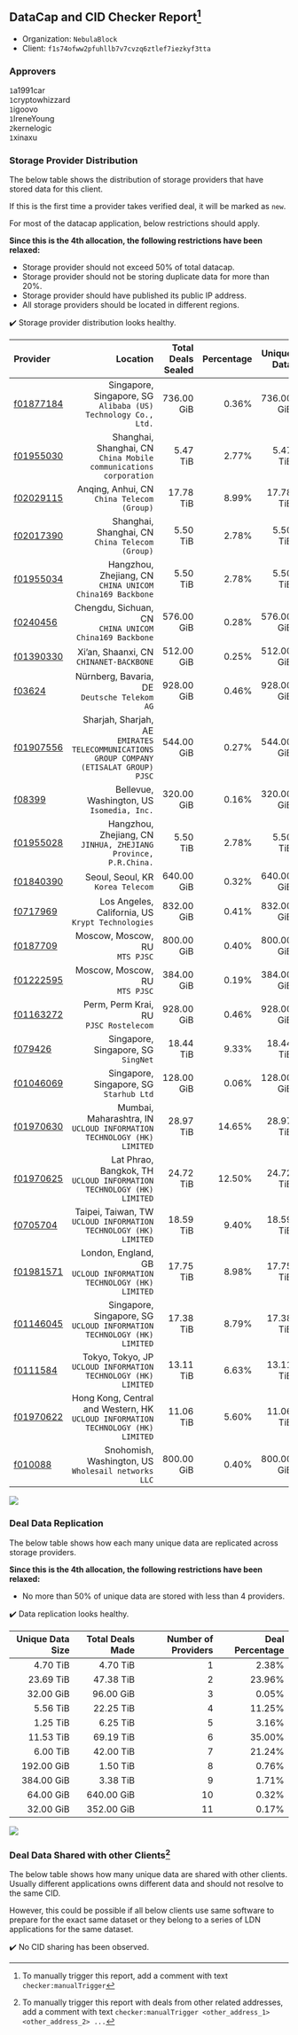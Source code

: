 ## DataCap and CID Checker Report[^1]
 - Organization: `NebulaBlock`
 - Client: `f1s74ofww2pfuhllb7v7cvzq6ztlef7iezkyf3tta`
### Approvers
`1`a1991car<br/>`1`cryptowhizzard<br/>`1`igoovo<br/>`1`IreneYoung<br/>`2`kernelogic<br/>`1`xinaxu

### Storage Provider Distribution
The below table shows the distribution of storage providers that have stored data for this client.

If this is the first time a provider takes verified deal, it will be marked as `new`.

For most of the datacap application, below restrictions should apply.

**Since this is the 4th allocation, the following restrictions have been relaxed:**
 - Storage provider should not exceed 50% of total datacap.
 - Storage provider should not be storing duplicate data for more than 20%.
 - Storage provider should have published its public IP address.
 - All storage providers should be located in different regions.

✔️ Storage provider distribution looks healthy.

| Provider                                              |                                                                                   Location | Total Deals Sealed | Percentage | Unique Data | Duplicate Deals |
| :---------------------------------------------------- | -----------------------------------------------------------------------------------------: | -----------------: | ---------: | ----------: | --------------: |
| [f01877184](https://filfox.info/en/address/f01877184) |                           Singapore, Singapore, SG<br/>`Alibaba (US) Technology Co., Ltd.` |         736.00 GiB |      0.36% |  736.00 GiB |           0.00% |
| [f01955030](https://filfox.info/en/address/f01955030) |                       Shanghai, Shanghai, CN<br/>`China Mobile communications corporation` |           5.47 TiB |      2.77% |    5.47 TiB |           0.00% |
| [f02029115](https://filfox.info/en/address/f02029115) |                                              Anqing, Anhui, CN<br/>`China Telecom (Group)` |          17.78 TiB |      8.99% |   17.78 TiB |           0.00% |
| [f02017390](https://filfox.info/en/address/f02017390) |                                         Shanghai, Shanghai, CN<br/>`China Telecom (Group)` |           5.50 TiB |      2.78% |    5.50 TiB |           0.00% |
| [f01955034](https://filfox.info/en/address/f01955034) |                                Hangzhou, Zhejiang, CN<br/>`CHINA UNICOM China169 Backbone` |           5.50 TiB |      2.78% |    5.50 TiB |           0.00% |
| [f0240456](https://filfox.info/en/address/f0240456)   |                                  Chengdu, Sichuan, CN<br/>`CHINA UNICOM China169 Backbone` |         576.00 GiB |      0.28% |  576.00 GiB |           0.00% |
| [f01390330](https://filfox.info/en/address/f01390330) |                                                 Xi’an, Shaanxi, CN<br/>`CHINANET-BACKBONE` |         512.00 GiB |      0.25% |  512.00 GiB |           0.00% |
| [f03624](https://filfox.info/en/address/f03624)       |                                            Nürnberg, Bavaria, DE<br/>`Deutsche Telekom AG` |         928.00 GiB |      0.46% |  928.00 GiB |           0.00% |
| [f01907556](https://filfox.info/en/address/f01907556) | Sharjah, Sharjah, AE<br/>`EMIRATES TELECOMMUNICATIONS GROUP COMPANY (ETISALAT GROUP) PJSC` |         544.00 GiB |      0.27% |  544.00 GiB |           0.00% |
| [f08399](https://filfox.info/en/address/f08399)       |                                              Bellevue, Washington, US<br/>`Isomedia, Inc.` |         320.00 GiB |      0.16% |  320.00 GiB |           0.00% |
| [f01955028](https://filfox.info/en/address/f01955028) |                         Hangzhou, Zhejiang, CN<br/>`JINHUA, ZHEJIANG Province, P.R.China.` |           5.50 TiB |      2.78% |    5.50 TiB |           0.00% |
| [f01840390](https://filfox.info/en/address/f01840390) |                                                       Seoul, Seoul, KR<br/>`Korea Telecom` |         640.00 GiB |      0.32% |  640.00 GiB |           0.00% |
| [f0717969](https://filfox.info/en/address/f0717969)   |                                       Los Angeles, California, US<br/>`Krypt Technologies` |         832.00 GiB |      0.41% |  832.00 GiB |           0.00% |
| [f0187709](https://filfox.info/en/address/f0187709)   |                                                          Moscow, Moscow, RU<br/>`MTS PJSC` |         800.00 GiB |      0.40% |  800.00 GiB |           0.00% |
| [f01222595](https://filfox.info/en/address/f01222595) |                                                          Moscow, Moscow, RU<br/>`MTS PJSC` |         384.00 GiB |      0.19% |  384.00 GiB |           0.00% |
| [f01163272](https://filfox.info/en/address/f01163272) |                                                  Perm, Perm Krai, RU<br/>`PJSC Rostelecom` |         928.00 GiB |      0.46% |  928.00 GiB |           0.00% |
| [f079426](https://filfox.info/en/address/f079426)     |                                                     Singapore, Singapore, SG<br/>`SingNet` |          18.44 TiB |      9.33% |   18.44 TiB |           0.00% |
| [f01046069](https://filfox.info/en/address/f01046069) |                                                 Singapore, Singapore, SG<br/>`Starhub Ltd` |         128.00 GiB |      0.06% |  128.00 GiB |           0.00% |
| [f01970630](https://filfox.info/en/address/f01970630) |                   Mumbai, Maharashtra, IN<br/>`UCLOUD INFORMATION TECHNOLOGY (HK) LIMITED` |          28.97 TiB |     14.65% |   28.97 TiB |           0.00% |
| [f01970625](https://filfox.info/en/address/f01970625) |                    Lat Phrao, Bangkok, TH<br/>`UCLOUD INFORMATION TECHNOLOGY (HK) LIMITED` |          24.72 TiB |     12.50% |   24.72 TiB |           0.00% |
| [f0705704](https://filfox.info/en/address/f0705704)   |                        Taipei, Taiwan, TW<br/>`UCLOUD INFORMATION TECHNOLOGY (HK) LIMITED` |          18.59 TiB |      9.40% |   18.59 TiB |           0.00% |
| [f01981571](https://filfox.info/en/address/f01981571) |                       London, England, GB<br/>`UCLOUD INFORMATION TECHNOLOGY (HK) LIMITED` |          17.75 TiB |      8.98% |   17.75 TiB |           0.00% |
| [f01146045](https://filfox.info/en/address/f01146045) |                  Singapore, Singapore, SG<br/>`UCLOUD INFORMATION TECHNOLOGY (HK) LIMITED` |          17.38 TiB |      8.79% |   17.38 TiB |           0.00% |
| [f0111584](https://filfox.info/en/address/f0111584)   |                          Tokyo, Tokyo, JP<br/>`UCLOUD INFORMATION TECHNOLOGY (HK) LIMITED` |          13.11 TiB |      6.63% |   13.11 TiB |           0.00% |
| [f01970622](https://filfox.info/en/address/f01970622) |        Hong Kong, Central and Western, HK<br/>`UCLOUD INFORMATION TECHNOLOGY (HK) LIMITED` |          11.06 TiB |      5.60% |   11.06 TiB |           0.00% |
| [f010088](https://filfox.info/en/address/f010088)     |                                     Snohomish, Washington, US<br/>`Wholesail networks LLC` |         800.00 GiB |      0.40% |  800.00 GiB |           0.00% |

<img src="https://raw.githubusercontent.com/data-preservation-programs/filplus-checker-assets/main/filecoin-project/filecoin-plus-large-datasets/issues/1538/1696297464218.png"/>

### Deal Data Replication
The below table shows how each many unique data are replicated across storage providers.


**Since this is the 4th allocation, the following restrictions have been relaxed:**
- No more than 50% of unique data are stored with less than 4 providers.

✔️ Data replication looks healthy.

| Unique Data Size | Total Deals Made | Number of Providers | Deal Percentage |
| ---------------: | ---------------: | ------------------: | --------------: |
|         4.70 TiB |         4.70 TiB |                   1 |           2.38% |
|        23.69 TiB |        47.38 TiB |                   2 |          23.96% |
|        32.00 GiB |        96.00 GiB |                   3 |           0.05% |
|         5.56 TiB |        22.25 TiB |                   4 |          11.25% |
|         1.25 TiB |         6.25 TiB |                   5 |           3.16% |
|        11.53 TiB |        69.19 TiB |                   6 |          35.00% |
|         6.00 TiB |        42.00 TiB |                   7 |          21.24% |
|       192.00 GiB |         1.50 TiB |                   8 |           0.76% |
|       384.00 GiB |         3.38 TiB |                   9 |           1.71% |
|        64.00 GiB |       640.00 GiB |                  10 |           0.32% |
|        32.00 GiB |       352.00 GiB |                  11 |           0.17% |

<img src="https://raw.githubusercontent.com/data-preservation-programs/filplus-checker-assets/main/filecoin-project/filecoin-plus-large-datasets/issues/1538/1696297465078.png"/>

### Deal Data Shared with other Clients[^3]
The below table shows how many unique data are shared with other clients.
Usually different applications owns different data and should not resolve to the same CID.

However, this could be possible if all below clients use same software to prepare for the exact same dataset or they belong to a series of LDN applications for the same dataset.

✔️ No CID sharing has been observed.

[^1]: To manually trigger this report, add a comment with text `checker:manualTrigger`

[^2]: Deals from those addresses are combined into this report as they are specified with `checker:manualTrigger`

[^3]: To manually trigger this report with deals from other related addresses, add a comment with text `checker:manualTrigger <other_address_1> <other_address_2> ...`
